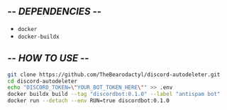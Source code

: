 ## -- *DEPENDENCIES* -- ##
- `docker`
- `docker-buildx`

## -- *HOW TO USE* -- ##
```bash
git clone https://github.com/TheBearodactyl/discord-autodeleter.git
cd discord-autodeleter
echo "DISCORD_TOKEN=\"YOUR_BOT_TOKEN_HERE\"" >> .env
docker buildx build --tag "discordbot:0.1.0" --label "antispam bot"
docker run --detach --env RUN=true discordbot:0.1.0
```
